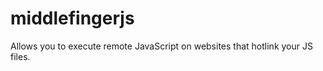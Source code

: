 middlefingerjs
==============

Allows you to execute remote JavaScript on websites that hotlink your JS files.
